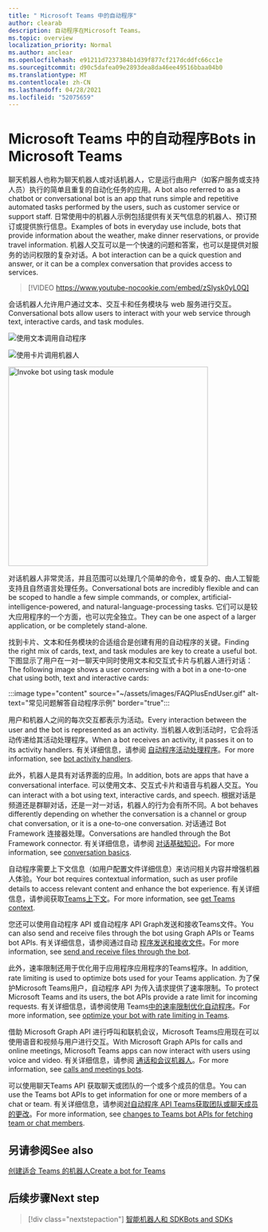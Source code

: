 ```yaml
---
title: " Microsoft Teams 中的自动程序"
author: clearab
description: 自动程序在Microsoft Teams。
ms.topic: overview
localization_priority: Normal
ms.author: anclear
ms.openlocfilehash: e91211d7237384b1d39f877cf217dcddfc66cc1e
ms.sourcegitcommit: d90c5dafea09e2893dea8da46ee49516bbaa04b0
ms.translationtype: MT
ms.contentlocale: zh-CN
ms.lasthandoff: 04/28/2021
ms.locfileid: "52075659"
---
```

# <a name="bots-in-microsoft-teams"></a><span data-ttu-id="3a59d-103"> Microsoft Teams 中的自动程序</span><span class="sxs-lookup"><span data-stu-id="3a59d-103">Bots in Microsoft Teams</span></span>

<span data-ttu-id="3a59d-104">聊天机器人也称为聊天机器人或对话机器人，它是运行由用户（如客户服务或支持人员）执行的简单且重复的自动化任务的应用。</span><span class="sxs-lookup"><span data-stu-id="3a59d-104">A bot also referred to as a chatbot or conversational bot is an app that runs simple and repetitive automated tasks performed by the users, such as customer service or support staff.</span></span> <span data-ttu-id="3a59d-105">日常使用中的机器人示例包括提供有关天气信息的机器人、预订预订或提供旅行信息。</span><span class="sxs-lookup"><span data-stu-id="3a59d-105">Examples of bots in everyday use include, bots that provide information about the weather, make dinner reservations, or provide travel information.</span></span> <span data-ttu-id="3a59d-106">机器人交互可以是一个快速的问题和答案，也可以是提供对服务的访问权限的复杂对话。</span><span class="sxs-lookup"><span data-stu-id="3a59d-106">A bot interaction can be a quick question and answer, or it can be a complex conversation that provides access to services.</span></span>

> [!VIDEO https://www.youtube-nocookie.com/embed/zSIysk0yL0Q]

<span data-ttu-id="3a59d-107">会话机器人允许用户通过文本、交互卡和任务模块与 web 服务进行交互。</span><span class="sxs-lookup"><span data-stu-id="3a59d-107">Conversational bots allow users to interact with your web service through text, interactive cards, and task modules.</span></span>

![使用文本调用自动程序](~/assets/images/invokebotwithtext.png)

![使用卡片调用机器人](~/assets/images/invokebotwithcard.png)

<img src="~/assets/images/task-module-example.png" alt="Invoke bot using task module" width="400"/>

<span data-ttu-id="3a59d-110">对话机器人非常灵活，并且范围可以处理几个简单的命令，或复杂的、由人工智能支持且自然语言处理任务。</span><span class="sxs-lookup"><span data-stu-id="3a59d-110">Conversational bots are incredibly flexible and can be scoped to handle a few simple commands, or complex, artificial-intelligence-powered, and natural-language-processing tasks.</span></span> <span data-ttu-id="3a59d-111">它们可以是较大应用程序的一个方面，也可以完全独立。</span><span class="sxs-lookup"><span data-stu-id="3a59d-111">They can be one aspect of a larger application, or be completely stand-alone.</span></span>

<span data-ttu-id="3a59d-112">找到卡片、文本和任务模块的合适组合是创建有用的自动程序的关键。</span><span class="sxs-lookup"><span data-stu-id="3a59d-112">Finding the right mix of cards, text, and task modules are key to create a useful bot.</span></span> <span data-ttu-id="3a59d-113">下图显示了用户在一对一聊天中同时使用文本和交互式卡片与机器人进行对话：</span><span class="sxs-lookup"><span data-stu-id="3a59d-113">The following image shows a user conversing with a bot in a one-to-one chat using both, text and interactive cards:</span></span>

:::image type="content" source="~/assets/images/FAQPlusEndUser.gif" alt-text="常见问题解答自动程序示例" border="true":::

<span data-ttu-id="3a59d-115">用户和机器人之间的每次交互都表示为活动。</span><span class="sxs-lookup"><span data-stu-id="3a59d-115">Every interaction between the user and the bot is represented as an activity.</span></span> <span data-ttu-id="3a59d-116">当机器人收到活动时，它会将活动传递给其活动处理程序。</span><span class="sxs-lookup"><span data-stu-id="3a59d-116">When a bot receives an activity, it passes it on to its activity handlers.</span></span> <span data-ttu-id="3a59d-117">有关详细信息，请参阅 [自动程序活动处理程序](~/bots/bot-basics.md)。</span><span class="sxs-lookup"><span data-stu-id="3a59d-117">For more information, see [bot activity handlers](~/bots/bot-basics.md).</span></span> 

<span data-ttu-id="3a59d-118">此外，机器人是具有对话界面的应用。</span><span class="sxs-lookup"><span data-stu-id="3a59d-118">In addition, bots are apps that have a conversational interface.</span></span> <span data-ttu-id="3a59d-119">可以使用文本、交互式卡片和语音与机器人交互。</span><span class="sxs-lookup"><span data-stu-id="3a59d-119">You can interact with a bot using text, interactive cards, and speech.</span></span> <span data-ttu-id="3a59d-120">根据对话是频道还是群聊对话，还是一对一对话，机器人的行为会有所不同。</span><span class="sxs-lookup"><span data-stu-id="3a59d-120">A bot behaves differently depending on whether the conversation is a channel or group chat conversation, or it is a one-to-one conversation.</span></span> <span data-ttu-id="3a59d-121">对话通过 Bot Framework 连接器处理。</span><span class="sxs-lookup"><span data-stu-id="3a59d-121">Conversations are handled through the Bot Framework connector.</span></span> <span data-ttu-id="3a59d-122">有关详细信息，请参阅 [对话基础知识](~/bots/how-to/conversations/conversation-basics.md)。</span><span class="sxs-lookup"><span data-stu-id="3a59d-122">For more information, see [conversation basics](~/bots/how-to/conversations/conversation-basics.md).</span></span>

<span data-ttu-id="3a59d-123">自动程序需要上下文信息（如用户配置文件详细信息）来访问相关内容并增强机器人体验。</span><span class="sxs-lookup"><span data-stu-id="3a59d-123">Your bot requires contextual information, such as user profile details to access relevant content and enhance the bot experience.</span></span> <span data-ttu-id="3a59d-124">有关详细信息，请参阅获取[Teams上下文](~/bots/how-to/get-teams-context.md)。</span><span class="sxs-lookup"><span data-stu-id="3a59d-124">For more information, see [get Teams context](~/bots/how-to/get-teams-context.md).</span></span> 

<span data-ttu-id="3a59d-125">您还可以使用自动程序 API 或自动程序 API Graph发送和接收Teams文件。</span><span class="sxs-lookup"><span data-stu-id="3a59d-125">You can also send and receive files through the bot using Graph APIs or Teams bot APIs.</span></span> <span data-ttu-id="3a59d-126">有关详细信息，请参阅通过自动 [程序发送和接收文件](~/bots/how-to/bots-filesv4.md)。</span><span class="sxs-lookup"><span data-stu-id="3a59d-126">For more information, see [send and receive files through the bot](~/bots/how-to/bots-filesv4.md).</span></span>

<span data-ttu-id="3a59d-127">此外，速率限制还用于优化用于应用程序应用程序的Teams程序。</span><span class="sxs-lookup"><span data-stu-id="3a59d-127">In addition, rate limiting is used to optimize bots used for your Teams application.</span></span> <span data-ttu-id="3a59d-128">为了保护Microsoft Teams用户，自动程序 API 为传入请求提供了速率限制。</span><span class="sxs-lookup"><span data-stu-id="3a59d-128">To protect Microsoft Teams and its users, the bot APIs provide a rate limit for incoming requests.</span></span> <span data-ttu-id="3a59d-129">有关详细信息，请参阅使用 Teams[中的速率限制优化自动程序](~/bots/how-to/rate-limit.md)。</span><span class="sxs-lookup"><span data-stu-id="3a59d-129">For more information, see [optimize your bot with rate limiting in Teams](~/bots/how-to/rate-limit.md).</span></span>

<span data-ttu-id="3a59d-130">借助 Microsoft Graph API 进行呼叫和联机会议，Microsoft Teams应用现在可以使用语音和视频与用户进行交互。</span><span class="sxs-lookup"><span data-stu-id="3a59d-130">With Microsoft Graph APIs for calls and online meetings, Microsoft Teams apps can now interact with users using voice and video.</span></span> <span data-ttu-id="3a59d-131">有关详细信息，请参阅 [通话和会议机器人](~/bots/calls-and-meetings/calls-meetings-bots-overview.md)。</span><span class="sxs-lookup"><span data-stu-id="3a59d-131">For more information, see [calls and meetings bots](~/bots/calls-and-meetings/calls-meetings-bots-overview.md).</span></span> 

<span data-ttu-id="3a59d-132">可以使用聊天Teams API 获取聊天或团队的一个或多个成员的信息。</span><span class="sxs-lookup"><span data-stu-id="3a59d-132">You can use the Teams bot APIs to get information for one or more members of a chat or team.</span></span> <span data-ttu-id="3a59d-133">有关详细信息，请参阅[对自动程序 API Teams获取团队或聊天成员的更改](~/resources/team-chat-member-api-changes.md)。</span><span class="sxs-lookup"><span data-stu-id="3a59d-133">For more information, see [changes to Teams bot APIs for fetching team or chat members](~/resources/team-chat-member-api-changes.md).</span></span>

## <a name="see-also"></a><span data-ttu-id="3a59d-134">另请参阅</span><span class="sxs-lookup"><span data-stu-id="3a59d-134">See also</span></span>

[<span data-ttu-id="3a59d-135">创建适合 Teams 的机器人</span><span class="sxs-lookup"><span data-stu-id="3a59d-135">Create a bot for Teams</span></span>](~/bots/how-to/create-a-bot-for-teams.md)

## <a name="next-step"></a><span data-ttu-id="3a59d-136">后续步骤</span><span class="sxs-lookup"><span data-stu-id="3a59d-136">Next step</span></span>

> [!div class="nextstepaction"]
> [<span data-ttu-id="3a59d-137">智能机器人和 SDK</span><span class="sxs-lookup"><span data-stu-id="3a59d-137">Bots and SDKs</span></span>](~/bots/bot-features.md)
